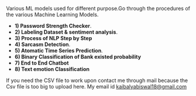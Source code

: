 Various ML models used for different purpose.Go through the procedures of the various Machine Learning Models.
- **1) Password Strength Checker**.
- **2) Labeling Dataset & sentiment analysis**.
- **3) Process of NLP Step by Step**
- **4) Sarcasm Detection**.
- **5) Atomatic Time Series Prediction**.
- **6) Binary Classification of Bank existed probability**
- **7) End to End Chatbot**
- **8) Text emotion Classification**

  
If you need the CSV file to work upon contact me through mail because the Csv file is too big to upload here.
My email id kaibalyabiswal18@gmail.com
